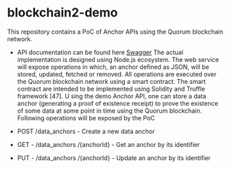 # blockchain2-demo

This repository contains a PoC of Anchor APIs using the Quorum blockchain network. 

* API documentation can be found here [Swagger](anchor_api/swagger.yaml)
The actual implementation is designed using Node.js ecosystem.
The web service will expose operations in which, an anchor defined as JSON, will be stored, updated, fetched or removed. 
All operations are executed over the Quorum blockchain network using a smart contract. 
The smart contract are intended to be implemented using Solidity and Truffle framework [47]. U
sing the demo Anchor API, one can store a data anchor (generating a proof of existence receipt) to prove the existence of some data at some point in time using the Quorum blockchain. 
Following operations will be exposed by the PoC

* POST /data_anchors - Create a new data anchor 
* GET - /data_anchors /{anchorId} - Get an anchor by its identifier 
* PUT - /data_anchors /{anchorId} - Update an anchor by its identifier 

